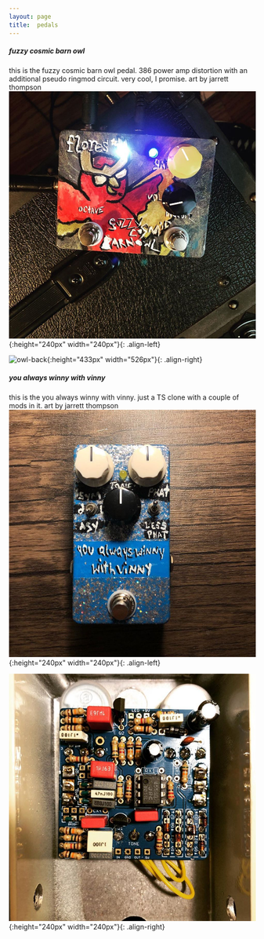 ```yaml
---
layout: page
title:  pedals
---
```

##### fuzzy cosmic barn owl
this is the fuzzy cosmic barn owl pedal. 386 power amp distortion with an additional pseudo ringmod circuit. very cool, I promise.
art by jarrett thompson
![owl-front](../img/fuzzybarnowl-front.jpg){:height="240px" width="240px"}{: .align-left}

![owl-back](../img/fuzzybarnowl-back.png){:height="433px" width="526px"}{: .align-right}

##### you always winny with vinny
this is the you always winny with vinny. just a TS clone with a couple of mods in it.
art by jarrett thompson
![vinny-front](../img/winnyvinny-front.jpg){:height="240px" width="240px"}{: .align-left}


![vinny-back](../img/winnyvinny-back.jpg){:height="240px" width="240px"}{: .align-right}
